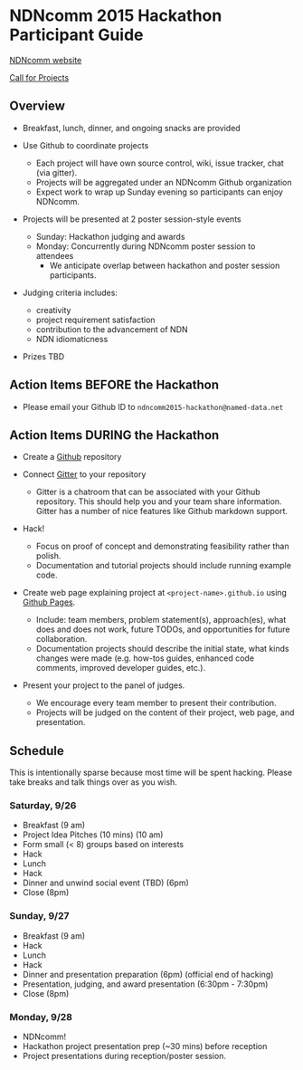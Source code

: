 # NDNcomm 2015 Hackathon Participant Guide

[NDNcomm website](http://www.caida.org/workshops/ndn/1509/)

[Call for Projects](https://docs.google.com/document/d/1zoqb8_IzEirISS5vJqUB2qpBlq8vFXE_T6DLwS1gdyw/edit)

## Overview

* Breakfast, lunch, dinner, and ongoing snacks are provided


* Use Github to coordinate projects
   * Each project will have own source control, wiki, issue tracker, chat (via gitter).
   *  Projects will be aggregated under an NDNcomm Github organization
   * Expect work to wrap up Sunday evening so participants can enjoy NDNcomm.


* Projects will be presented at 2 poster session-style events
   * Sunday: Hackathon judging and awards
   * Monday: Concurrently during NDNcomm poster session to attendees
      * We anticipate overlap between hackathon and poster session participants.


* Judging criteria includes:
  * creativity
  * project requirement satisfaction
  * contribution to the advancement of NDN
  * NDN idiomaticness


*   Prizes TBD  

## Action Items BEFORE the Hackathon


* Please email your Github ID to `ndncomm2015-hackathon@named-data.net`


## Action Items DURING the Hackathon


* Create a [Github](https://www.github.com) repository


* Connect [Gitter](https://www.gitter.im) to your repository
   * Gitter is a chatroom that can be associated with your Github repository. This should help you and your team share information. Gitter has a number of nice features like Github markdown support.


* Hack!
   * Focus on proof of concept and demonstrating feasibility rather than polish.
   * Documentation and tutorial projects should include running example code.


* Create web page explaining project at `<project-name>.github.io` using [Github Pages](https://pages.github.com).
   * Include: team members, problem statement(s), approach(es), what does and does not work, future TODOs, and opportunities for future collaboration.
   * Documentation projects should describe the initial state, what kinds changes were made (e.g. how-tos guides, enhanced code comments, improved developer guides, etc.).


* Present your project to the panel of judges.
   * We encourage every team member to present their contribution.
   * Projects will be judged on the content of their project, web page, and presentation.


## Schedule


This is intentionally sparse because most time will be spent hacking. Please take breaks and talk things over as you wish.


### Saturday, 9/26


* Breakfast (9 am)
* Project Idea Pitches  (10 mins) (10 am)
* Form small (< 8) groups based on interests
* Hack
* Lunch
* Hack
* Dinner and unwind social event (TBD) (6pm)
* Close (8pm)


### Sunday, 9/27


* Breakfast (9 am)
* Hack
* Lunch
* Hack
* Dinner and presentation preparation (6pm) (official end of hacking)
* Presentation, judging, and award presentation (6:30pm - 7:30pm)
* Close (8pm)


### Monday, 9/28

* NDNcomm!
* Hackathon project presentation prep (~30 mins) before reception
* Project presentations during reception/poster session.
